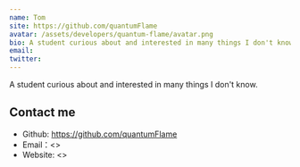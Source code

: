 ```yaml
---
name: Tom
site: https://github.com/quantumFlame
avatar: /assets/developers/quantum-flame/avatar.png
bio: A student curious about and interested in many things I don't know.
email: 
twitter: 
---
```


A student curious about and interested in many things I don't know.

## Contact me

- Github: <https://github.com/quantumFlame>
- Email：<>
- Website: <>
